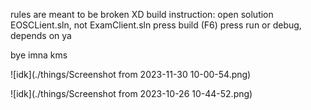 rules are meant to be broken XD
build instruction:
open solution EOSCLient.sln, not ExamClient.sln
press build (F6)
press run or debug, depends on ya

bye imna kms

![idk](./things/Screenshot from 2023-11-30 10-00-54.png)

![idk](./things/Screenshot from 2023-10-26 10-44-52.png)
